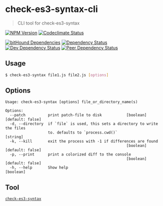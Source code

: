 # check-es3-syntax-cli
> CLI tool for check-es3-syntax

[![NPM Version][npm-image]][npm-url]
[![Codeclimate Status][codeclimate-image]][codeclimate-url]

[![bitHound Dependencies][bithound-image]][bithound-url]
[![Dependency Status][david-image]][david-url]
[![Dev Dependency Status][david-dev-image]][david-dev-url]
[![Peer Dependency Status][david-peer-image]][david-peer-url]

## Usage

```bash
$ check-es3-syntax file1.js file2.js [options]
```

## Options

```
Usage: check-es3-syntax [options] file_or_directory_name(s)

Options:
  --patch          print patch-file to disk           [boolean] [default: false]
  -d, --directory  if `file` is used, this sets a directory to write the files
                   to. defaults to `process.cwd()`                      [string]
  -k, --kill       exit the process with -1 if differences are found
                                                      [boolean] [default: false]
  -p, --print      print a colorized diff to the console
                                                      [boolean] [default: false]
  -h, --help       Show help                                           [boolean]
```

## Tool
[`check-es3-syntax`][check-es3-syntax-link]

[check-es3-syntax-link]: https://github.com/SimenB/check-es3-syntax
[codeclimate-url]: https://codeclimate.com/github/SimenB/check-es3-syntax-cli
[codeclimate-image]: https://img.shields.io/codeclimate/github/SimenB/check-es3-syntax-cli.svg
[npm-url]: https://npmjs.org/package/check-es3-syntax-cli
[npm-image]: https://img.shields.io/npm/v/check-es3-syntax-cli.svg
[bithound-url]: https://www.bithound.io/github/SimenB/check-es3-syntax-cli/master/dependencies/npm
[bithound-image]: https://www.bithound.io/github/SimenB/check-es3-syntax-cli/badges/dependencies.svg
[david-url]: https://david-dm.org/SimenB/check-es3-syntax-cli
[david-image]: https://img.shields.io/david/SimenB/check-es3-syntax-cli.svg
[david-dev-url]: https://david-dm.org/SimenB/check-es3-syntax-cli#info=devDependencies
[david-dev-image]: https://img.shields.io/david/dev/SimenB/check-es3-syntax-cli.svg
[david-peer-url]: https://david-dm.org/SimenB/check-es3-syntax-cli#info=peerDependencies
[david-peer-image]: https://img.shields.io/david/peer/SimenB/check-es3-syntax-cli.svg
